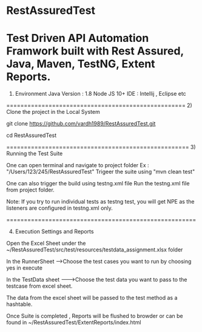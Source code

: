 # RestAssuredTest

Test Driven API Automation Framwork built with Rest Assured, Java, Maven, TestNG, Extent Reports.
==================================================================================================

1) Environment 
Java Version : 1.8 
Node JS 10+
IDE : Intellij , Eclipse etc

===================================================
2) Clone the project in the Local System

git clone https://github.com/vardh1989/RestAssuredTest.git

cd RestAssuredTest

====================================================
3) Running the Test Suite 

One can open terminal and navigate to project folder Ex : "/Users/123/245/RestAssuredTest"
Trigeer the suite using "mvn clean test"

One can also trigger the build using testng.xml file
Run the testng.xml file from project folder.

Note: If you try to run individual tests as testng test, you will get NPE as the listeners are configured in testng.xml only.

======================================================

4) Execution Settings and Reports 

Open the Excel Sheet  under the ~/RestAssuredTest/src/test/resources/testdata_assignment.xlsx folder

In the RunnerSheet  -->Choose the test cases you want to run by choosing yes in execute 

In the TestData sheet --->Choose the test data you want to pass to the testcase from excel sheet.

The data from the excel sheet will be passed to the test method as a hashtable.

Once  Suite is completed , Reports will be flushed to browder or can be found in ~/RestAssuredTest/ExtentReports/index.html






